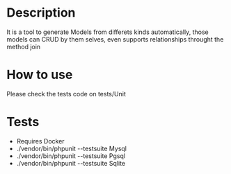 # Description
It is a tool to generate Models from differets kinds automatically, those models can CRUD by them selves,
even supports relationships throught the method join

# How to use
Please check the tests code on tests/Unit

# Tests
* Requires Docker
* ./vendor/bin/phpunit --testsuite Mysql
* ./vendor/bin/phpunit --testsuite Pgsql
* ./vendor/bin/phpunit --testsuite Sqlite